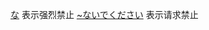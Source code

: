 [な](../../4.particle/2.advanced%20particle/な.md#终助词表示禁止) 表示强烈禁止
[~ないでください](../ください.md#表示请求命令) 表示请求禁止